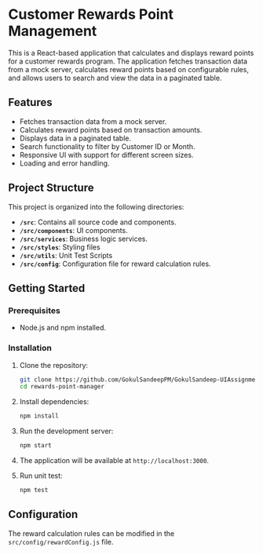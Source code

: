 # Customer Rewards Point Management

This is a React-based application that calculates and displays reward points for a customer rewards program. The application fetches transaction data from a mock server, calculates reward points based on configurable rules, and allows users to search and view the data in a paginated table.

## Features

- Fetches transaction data from a mock server.
- Calculates reward points based on transaction amounts.
- Displays data in a paginated table.
- Search functionality to filter by Customer ID or Month.
- Responsive UI with support for different screen sizes.
- Loading and error handling.

## Project Structure

This project is organized into the following directories:

- **`/src`**: Contains all source code and components.
- **`/src/components`**: UI components.
- **`/src/services`**: Business logic services.
- **`/src/styles`**: Styling files 
- **`/src/utils`**: Unit Test Scripts
- **`/src/config`**: Configuration file for reward calculation rules.

## Getting Started

### Prerequisites

- Node.js and npm installed.

### Installation

1. Clone the repository:

   ```bash
   git clone https://github.com/GokulSandeepPM/GokulSandeep-UIAssignment
   cd rewards-point-manager
   ```

2. Install dependencies:

   ```bash
   npm install
   ```

3. Run the development server:

   ```bash
   npm start
   ```

4. The application will be available at `http://localhost:3000`.

5. Run unit test:

   ```bash
   npm test
   ```

## Configuration

The reward calculation rules can be modified in the `src/config/rewardConfig.js` file.